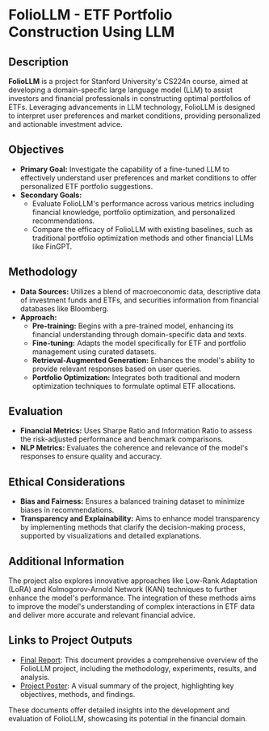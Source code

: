 # FolioLLM - ETF Portfolio Construction Using LLM

## Description
**FolioLLM** is a project for Stanford University's CS224n course, aimed at developing a domain-specific large language model (LLM) to assist investors and financial professionals in constructing optimal portfolios of ETFs. Leveraging advancements in LLM technology, FolioLLM is designed to interpret user preferences and market conditions, providing personalized and actionable investment advice.

## Objectives
- **Primary Goal:** Investigate the capability of a fine-tuned LLM to effectively understand user preferences and market conditions to offer personalized ETF portfolio suggestions.
- **Secondary Goals:**
  - Evaluate FolioLLM's performance across various metrics including financial knowledge, portfolio optimization, and personalized recommendations.
  - Compare the efficacy of FolioLLM with existing baselines, such as traditional portfolio optimization methods and other financial LLMs like FinGPT.

## Methodology
- **Data Sources:** Utilizes a blend of macroeconomic data, descriptive data of investment funds and ETFs, and securities information from financial databases like Bloomberg.
- **Approach:**
  - **Pre-training:** Begins with a pre-trained model, enhancing its financial understanding through domain-specific data and texts.
  - **Fine-tuning:** Adapts the model specifically for ETF and portfolio management using curated datasets.
  - **Retrieval-Augmented Generation:** Enhances the model's ability to provide relevant responses based on user queries.
  - **Portfolio Optimization:** Integrates both traditional and modern optimization techniques to formulate optimal ETF allocations.

## Evaluation
- **Financial Metrics:** Uses Sharpe Ratio and Information Ratio to assess the risk-adjusted performance and benchmark comparisons.
- **NLP Metrics:** Evaluates the coherence and relevance of the model's responses to ensure quality and accuracy.

## Ethical Considerations
- **Bias and Fairness:** Ensures a balanced training dataset to minimize biases in recommendations.
- **Transparency and Explainability:** Aims to enhance model transparency by implementing methods that clarify the decision-making process, supported by visualizations and detailed explanations.

## Additional Information
The project also explores innovative approaches like Low-Rank Adaptation (LoRA) and Kolmogorov-Arnold Network (KAN) techniques to further enhance the model's performance. The integration of these methods aims to improve the model's understanding of complex interactions in ETF data and deliver more accurate and relevant financial advice.

## Links to Project Outputs
- [Final Report](https://drive.google.com/file/d/1TWmDpB4n24w1lkFbqEMh2ynUEldjEQPR/view?usp=drive_link): This document provides a comprehensive overview of the FolioLLM project, including the methodology, experiments, results, and analysis.
- [Project Poster](https://drive.google.com/file/d/1D4SFW0DBvX38lqY1XVp2wXAGlf4SJucQ/view?usp=drive_link): A visual summary of the project, highlighting key objectives, methods, and findings. 

These documents offer detailed insights into the development and evaluation of FolioLLM, showcasing its potential in the financial domain.
